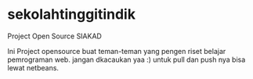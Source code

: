 # sekolahtinggitindik
Project Open Source SIAKAD

Ini Project opensource buat teman-teman yang pengen riset belajar pemrograman web.
jangan dkacaukan yaa :)
untuk pull dan push nya bisa lewat netbeans.

